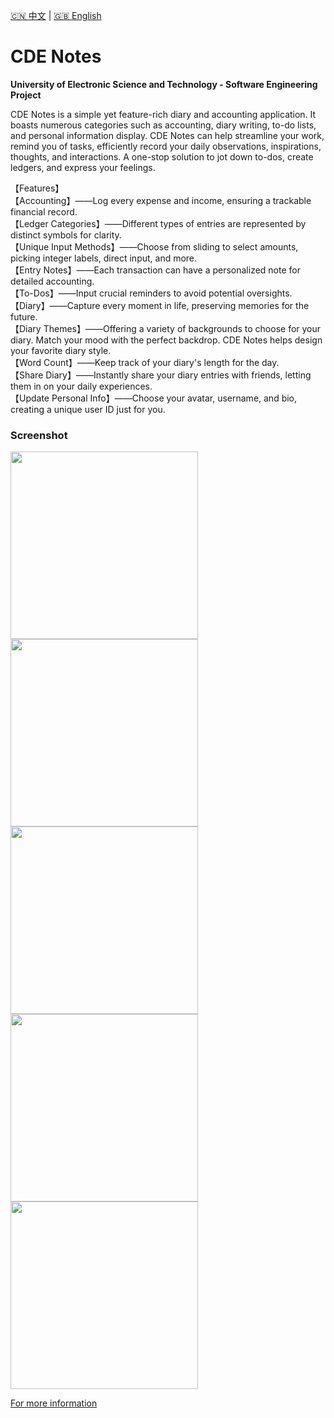 [🇨🇳 中文](README.md) | [🇬🇧 English](README_EN.md)

# CDE Notes

**University of Electronic Science and Technology - Software Engineering Project**

CDE Notes is a simple yet feature-rich diary and accounting application.
It boasts numerous categories such as accounting, diary writing, to-do lists, and personal information display.
CDE Notes can help streamline your work, remind you of tasks, efficiently record your daily observations, inspirations, thoughts, and interactions. A one-stop solution to jot down to-dos, create ledgers, and express your feelings.

【Features】  
【Accounting】——Log every expense and income, ensuring a trackable financial record.  
【Ledger Categories】——Different types of entries are represented by distinct symbols for clarity.  
【Unique Input Methods】——Choose from sliding to select amounts, picking integer labels, direct input, and more.  
【Entry Notes】——Each transaction can have a personalized note for detailed accounting.  
【To-Dos】——Input crucial reminders to avoid potential oversights.  
【Diary】——Capture every moment in life, preserving memories for the future.  
【Diary Themes】——Offering a variety of backgrounds to choose for your diary. Match your mood with the perfect backdrop. CDE Notes helps design your favorite diary style.  
【Word Count】——Keep track of your diary's length for the day.  
【Share Diary】——Instantly share your diary entries with friends, letting them in on your daily experiences.  
【Update Personal Info】——Choose your avatar, username, and bio, creating a unique user ID just for you.


### Screenshot 
[comment]: <> (<img src="https://user-images.githubusercontent.com/71536778/192805998-dfbcacc3-b917-4d4d-a238-cb603e5d1474.jpg" width="300px" />)
<img src="README/image-20211218003636161.png" width="300px" /><img src="README/image-20211214133302852.png" width="300px" /><img src="README/image-20211214133340890.png" width="300px" /><img src="README/image-20211214133403980.png" width="300px" /><img src="README/image-20211214133426440.png" width="300px" />

[For more information]( https://yingchenxing.github.io/categories/%E6%88%90%E7%94%B5%E5%BE%AE%E8%AE%B0/)
